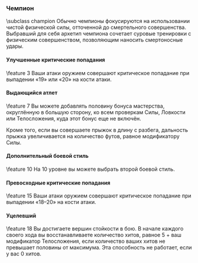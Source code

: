 ### Чемпион
\subclass champion
Обычно чемпионы фокусируются на использовании чистой физической силы, отточенной до смертельного совершенства. Выбравший для себя архетип чемпиона сочетает суровые тренировки с физическим совершенством, позволяющим наносить смертоносные удары.

#### Улучшенные критические попадания
\feature 3
Ваши атаки оружием совершают критическое попадание при выпадении «19» или «20» на кости атаки.

#### Выдающийся атлет
\feature 7
Вы можете добавлять половину бонуса мастерства, округлённую в большую сторону, ко всем проверкам Силы, Ловкости или Телосложения, куда этот бонус еще не включён.

Кроме того, если вы совершаете прыжок в длину с разбега, дальность прыжка увеличивается на количество футов, равное модификатору Силы.

#### Дополнительный боевой стиль
\feature 10
На 10 уровне вы можете выбрать второй боевой стиль.

#### Превосходные критические попадания
\feature 15
Ваши атаки оружием совершают критическое попадание при выпадении «18–20» на кости атаки.

#### Уцелевший
\feature 18
Вы достигаете вершин стойкости в бою. В начале каждого своего хода вы восстанавливаете количество хитов, равное 5 + ваш модификатор Телосложения, если количество ваших хитов не превышает половины от максимума. Эта способность не работает, если у вас 0 хитов.
